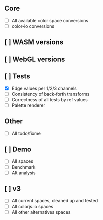 ## Core

  * [ ] All available color space conversions
  * [ ] color-io conversions

## [ ] WASM versions

## [ ] WebGL versions

## [ ] Tests

  * [x] Edge values per 1/2/3 channels
  * [ ] Consistency of back-forth transforms
  * [ ] Correctness of all tests by ref values
  * [ ] Palette renderer

## Other

  * [ ] All todo/fixme

## [ ] Demo

  * [ ] All spaces
  * [ ] Benchmark
  * [ ] Alt analysis

## [ ] v3
  * [ ] All current spaces, cleaned up and tested
  * [ ] All colorjs.io spaces
  * [ ] All other alternatives spaces
